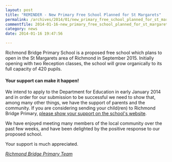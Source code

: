 ```yaml
---
layout: post
title: "REMINDER - New Primary Free School Planned for St Margarets"
permalink: /archives/2014/01/new_primary_free_school_planned_for_st_margarets_1.html
commentfile: 2014-01-16-new_primary_free_school_planned_for_st_margarets_1
category: news
date: 2014-01-16 19:47:56

---
```


Richmond Bridge Primary School is a proposed free school which plans to open in the St Margarets area of Richmond in September 2015. Initially opening with two Reception classes, the school will grow organically to its full capacity of 420 pupils.

#### Your support can make it happen!

We intend to apply to the Department for Education in early January 2014 and in order for our submission to be successful we need to show that, among many other things, we have the support of parents and the community. If you are considering sending your child(ren) to Richmond Bridge Primary, [please show your support on the school's website](http://www.richmondbridgeprimary.co.uk/register/).

We have enjoyed meeting many members of the local community over the past few weeks, and have been delighted by the positive response to our proposed school.

Your support is much appreciated.

<em>[Richmond Bridge Primary Team](http://www.richmondbridgeprimary.co.uk)</em>
